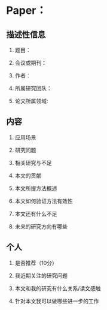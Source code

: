 # Paper： 

## 描述性信息 

1. 题目：

2. 会议或期刊：

3. 作者：

4. 所属研究团队：

5. 论文所属领域: 


## 内容 

1. 应用场景 

2. 研究问题 

3. 相关研究与不足 

4. 本文的贡献

5. 本文所提方法概述

6. 本文如何验证方法有效性 

7. 本文还有什么不足 

8. 未来的研究方向有哪些 

## 个人 

1. 是否推荐（10分） 

2. 我近期关注的研究问题 

3. 本文和我的研究有什么关系/读文感触 

4. 针对本文我可以做哪些进一步的工作 